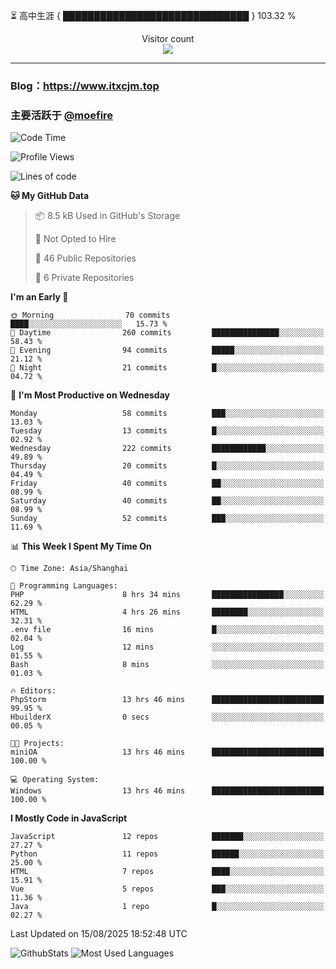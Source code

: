 ⏳ 高中生涯 { ██████████████████████████████ } 103.32 %
<p align="center"> 
  Visitor count<br>
  <img src="https://profile-counter.glitch.me/itxcjm/count.svg" />
</p>

---
### Blog：https://www.itxcjm.top
### 主要活跃于 [@moefire](https://github.com/moefire)
<!--START_SECTION:waka-->
![Code Time](http://img.shields.io/badge/Code%20Time-132%20hrs%2021%20mins-blue)

![Profile Views](http://img.shields.io/badge/Profile%20Views-9-blue)

![Lines of code](https://img.shields.io/badge/From%20Hello%20World%20I%27ve%20Written-862.1%20thousand%20lines%20of%20code-blue)

**🐱 My GitHub Data** 

> 📦 8.5 kB Used in GitHub's Storage 
 > 
> 🚫 Not Opted to Hire
 > 
> 📜 46 Public Repositories 
 > 
> 🔑 6 Private Repositories 
 > 
**I'm an Early 🐤** 

```text
🌞 Morning                70 commits          ████░░░░░░░░░░░░░░░░░░░░░   15.73 % 
🌆 Daytime                260 commits         ███████████████░░░░░░░░░░   58.43 % 
🌃 Evening                94 commits          █████░░░░░░░░░░░░░░░░░░░░   21.12 % 
🌙 Night                  21 commits          █░░░░░░░░░░░░░░░░░░░░░░░░   04.72 % 
```
📅 **I'm Most Productive on Wednesday** 

```text
Monday                   58 commits          ███░░░░░░░░░░░░░░░░░░░░░░   13.03 % 
Tuesday                  13 commits          █░░░░░░░░░░░░░░░░░░░░░░░░   02.92 % 
Wednesday                222 commits         ████████████░░░░░░░░░░░░░   49.89 % 
Thursday                 20 commits          █░░░░░░░░░░░░░░░░░░░░░░░░   04.49 % 
Friday                   40 commits          ██░░░░░░░░░░░░░░░░░░░░░░░   08.99 % 
Saturday                 40 commits          ██░░░░░░░░░░░░░░░░░░░░░░░   08.99 % 
Sunday                   52 commits          ███░░░░░░░░░░░░░░░░░░░░░░   11.69 % 
```


📊 **This Week I Spent My Time On** 

```text
🕑︎ Time Zone: Asia/Shanghai

💬 Programming Languages: 
PHP                      8 hrs 34 mins       ████████████████░░░░░░░░░   62.29 % 
HTML                     4 hrs 26 mins       ████████░░░░░░░░░░░░░░░░░   32.31 % 
.env file                16 mins             █░░░░░░░░░░░░░░░░░░░░░░░░   02.04 % 
Log                      12 mins             ░░░░░░░░░░░░░░░░░░░░░░░░░   01.55 % 
Bash                     8 mins              ░░░░░░░░░░░░░░░░░░░░░░░░░   01.03 % 

🔥 Editors: 
PhpStorm                 13 hrs 46 mins      █████████████████████████   99.95 % 
HbuilderX                0 secs              ░░░░░░░░░░░░░░░░░░░░░░░░░   00.05 % 

🐱‍💻 Projects: 
miniOA                   13 hrs 46 mins      █████████████████████████   100.00 % 

💻 Operating System: 
Windows                  13 hrs 46 mins      █████████████████████████   100.00 % 
```

**I Mostly Code in JavaScript** 

```text
JavaScript               12 repos            ███████░░░░░░░░░░░░░░░░░░   27.27 % 
Python                   11 repos            ██████░░░░░░░░░░░░░░░░░░░   25.00 % 
HTML                     7 repos             ████░░░░░░░░░░░░░░░░░░░░░   15.91 % 
Vue                      5 repos             ███░░░░░░░░░░░░░░░░░░░░░░   11.36 % 
Java                     1 repo              █░░░░░░░░░░░░░░░░░░░░░░░░   02.27 % 
```




 Last Updated on 15/08/2025 18:52:48 UTC
<!--END_SECTION:waka-->
![GithubStats](https://github-readme-stats-blue-three.vercel.app/api?username=itxcjm&show_icons=true&theme=light&layout=compact&locale=cn&include_all_commits=true&count_private=true&role=OWNER,ORGANIZATION_MEMBER,COLLABORATOR)
![Most Used Languages](https://github-readme-stats-blue-three.vercel.app/api/top-langs/?username=itxcjm&theme=light&layout=compact&count_private=true&role=OWNER,ORGANIZATION_MEMBER,COLLABORATOR)
